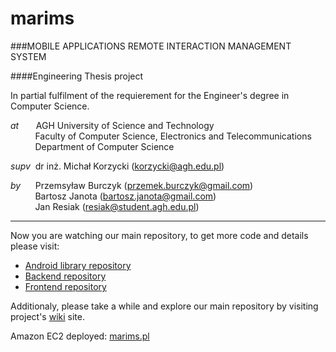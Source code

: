 marims
======

###MOBILE APPLICATIONS REMOTE INTERACTION MANAGEMENT SYSTEM

####Engineering Thesis project

In partial fulfilment of the requierement for the Engineer's degree in Computer Science.


*at*&nbsp;&nbsp;&nbsp;&nbsp;&nbsp;&nbsp;&nbsp;AGH University of Science and Technology  
&nbsp;&nbsp;&nbsp;&nbsp;&nbsp;&nbsp;&nbsp;&nbsp;&nbsp;&nbsp;Faculty of Computer Science, Electronics and Telecommunications  
&nbsp;&nbsp;&nbsp;&nbsp;&nbsp;&nbsp;&nbsp;&nbsp;&nbsp;&nbsp;Department of Computer Science  

*supv*&nbsp;&nbsp;dr inż. Michał Korzycki (korzycki@agh.edu.pl)

*by*&nbsp;&nbsp;&nbsp;&nbsp;&nbsp;&nbsp;Przemsyław Burczyk (przemek.burczyk@gmail.com)  
&nbsp;&nbsp;&nbsp;&nbsp;&nbsp;&nbsp;&nbsp;&nbsp;&nbsp;&nbsp;Bartosz Janota (bartosz.janota@gmail.com)  
&nbsp;&nbsp;&nbsp;&nbsp;&nbsp;&nbsp;&nbsp;&nbsp;&nbsp;&nbsp;Jan Resiak (resiak@student.agh.edu.pl)

----  

Now you are watching our main repository, to get more code and details please visit:
* [Android library repository](https://github.com/BartoszJanota/marims-android)
* [Backend repository](https://github.com/BartoszJanota/marims-backend)
* [Frontend repository](https://github.com/BartoszJanota/marims-frontend)

Additionaly, please take a while and explore our main repository by visiting project's [wiki](https://github.com/BartoszJanota/marims/wiki) site.

Amazon EC2 deployed: [marims.pl](http://marims.pl)
